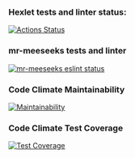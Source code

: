### Hexlet tests and linter status:
[![Actions Status](https://github.com/mr-meeseeks-code/frontend-project-lvl2/workflows/hexlet-check/badge.svg)](https://github.com/mr-meeseeks-code/frontend-project-lvl2/actions)
### mr-meeseeks tests and linter
[![mr-meeseeks eslint status](https://github.com/mr-meeseeks-code/frontend-project-lvl2/workflows/mr-meeseeks-linter/badge.svg)](https://github.com/mr-meeseeks-code/frontend-project-lvl2/actions)
### Code Climate Maintainability
[![Maintainability](https://api.codeclimate.com/v1/badges/bd84fdfcce338fbf35ab/maintainability)](https://codeclimate.com/github/mr-meeseeks-code/frontend-project-lvl2/maintainability)
### Code Climate Test Coverage
[![Test Coverage](https://api.codeclimate.com/v1/badges/bd84fdfcce338fbf35ab/test_coverage)](https://codeclimate.com/github/mr-meeseeks-code/frontend-project-lvl2/test_coverage)
